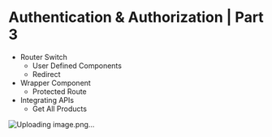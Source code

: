 # Authentication & Authorization | Part 3

- Router Switch
  - User Defined Components
  - Redirect
- Wrapper Component
  - Protected Route
- Integrating APIs
  - Get All Products

![Uploading image.png…]()
